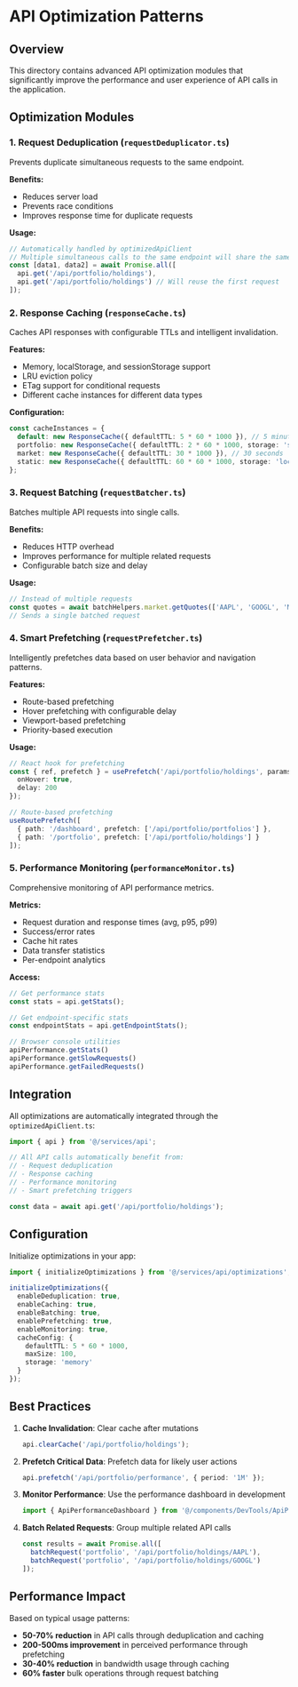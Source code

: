 # API Optimization Patterns

## Overview

This directory contains advanced API optimization modules that significantly improve the performance and user experience of API calls in the application.

## Optimization Modules

### 1. Request Deduplication (`requestDeduplicator.ts`)
Prevents duplicate simultaneous requests to the same endpoint.

**Benefits:**
- Reduces server load
- Prevents race conditions
- Improves response time for duplicate requests

**Usage:**
```typescript
// Automatically handled by optimizedApiClient
// Multiple simultaneous calls to the same endpoint will share the same promise
const [data1, data2] = await Promise.all([
  api.get('/api/portfolio/holdings'),
  api.get('/api/portfolio/holdings') // Will reuse the first request
]);
```

### 2. Response Caching (`responseCache.ts`)
Caches API responses with configurable TTLs and intelligent invalidation.

**Features:**
- Memory, localStorage, and sessionStorage support
- LRU eviction policy
- ETag support for conditional requests
- Different cache instances for different data types

**Configuration:**
```typescript
const cacheInstances = {
  default: new ResponseCache({ defaultTTL: 5 * 60 * 1000 }), // 5 minutes
  portfolio: new ResponseCache({ defaultTTL: 2 * 60 * 1000, storage: 'sessionStorage' }),
  market: new ResponseCache({ defaultTTL: 30 * 1000 }), // 30 seconds
  static: new ResponseCache({ defaultTTL: 60 * 60 * 1000, storage: 'localStorage' }) // 1 hour
};
```

### 3. Request Batching (`requestBatcher.ts`)
Batches multiple API requests into single calls.

**Benefits:**
- Reduces HTTP overhead
- Improves performance for multiple related requests
- Configurable batch size and delay

**Usage:**
```typescript
// Instead of multiple requests
const quotes = await batchHelpers.market.getQuotes(['AAPL', 'GOOGL', 'MSFT']);
// Sends a single batched request
```

### 4. Smart Prefetching (`requestPrefetcher.ts`)
Intelligently prefetches data based on user behavior and navigation patterns.

**Features:**
- Route-based prefetching
- Hover prefetching with configurable delay
- Viewport-based prefetching
- Priority-based execution

**Usage:**
```typescript
// React hook for prefetching
const { ref, prefetch } = usePrefetch('/api/portfolio/holdings', params, {
  onHover: true,
  delay: 200
});

// Route-based prefetching
useRoutePrefetch([
  { path: '/dashboard', prefetch: ['/api/portfolio/portfolios'] },
  { path: '/portfolio', prefetch: ['/api/portfolio/holdings'] }
]);
```

### 5. Performance Monitoring (`performanceMonitor.ts`)
Comprehensive monitoring of API performance metrics.

**Metrics:**
- Request duration and response times (avg, p95, p99)
- Success/error rates
- Cache hit rates
- Data transfer statistics
- Per-endpoint analytics

**Access:**
```typescript
// Get performance stats
const stats = api.getStats();

// Get endpoint-specific stats
const endpointStats = api.getEndpointStats();

// Browser console utilities
apiPerformance.getStats()
apiPerformance.getSlowRequests()
apiPerformance.getFailedRequests()
```

## Integration

All optimizations are automatically integrated through the `optimizedApiClient.ts`:

```typescript
import { api } from '@/services/api';

// All API calls automatically benefit from:
// - Request deduplication
// - Response caching
// - Performance monitoring
// - Smart prefetching triggers

const data = await api.get('/api/portfolio/holdings');
```

## Configuration

Initialize optimizations in your app:

```typescript
import { initializeOptimizations } from '@/services/api/optimizations';

initializeOptimizations({
  enableDeduplication: true,
  enableCaching: true,
  enableBatching: true,
  enablePrefetching: true,
  enableMonitoring: true,
  cacheConfig: {
    defaultTTL: 5 * 60 * 1000,
    maxSize: 100,
    storage: 'memory'
  }
});
```

## Best Practices

1. **Cache Invalidation**: Clear cache after mutations
   ```typescript
   api.clearCache('/api/portfolio/holdings');
   ```

2. **Prefetch Critical Data**: Prefetch data for likely user actions
   ```typescript
   api.prefetch('/api/portfolio/performance', { period: '1M' });
   ```

3. **Monitor Performance**: Use the performance dashboard in development
   ```typescript
   import { ApiPerformanceDashboard } from '@/components/DevTools/ApiPerformanceDashboard';
   ```

4. **Batch Related Requests**: Group multiple related API calls
   ```typescript
   const results = await Promise.all([
     batchRequest('portfolio', '/api/portfolio/holdings/AAPL'),
     batchRequest('portfolio', '/api/portfolio/holdings/GOOGL')
   ]);
   ```

## Performance Impact

Based on typical usage patterns:
- **50-70% reduction** in API calls through deduplication and caching
- **200-500ms improvement** in perceived performance through prefetching
- **30-40% reduction** in bandwidth usage through caching
- **60% faster** bulk operations through request batching